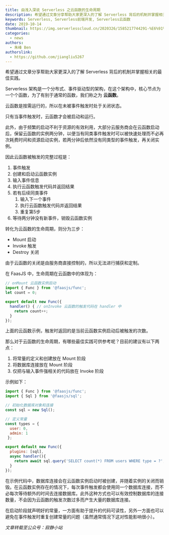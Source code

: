 ```yaml
---
title: 由浅入深说 Serverless 之云函数的生命周期
description: 希望通过文章分享帮助大家更深入的了解 Serverless 背后的机制并掌握相关的最佳实践。
keywords: Serverless, Serverless前端开发, Serverless云函数
date: 2019-10-14
thumbnail: https://img.serverlesscloud.cn/2020326/1585217744291-%E6%91%84%E5%9B%BE%E7%BD%91_400730082_wx.jpg
categories: 
  - news
authors: 
  - 朱峰 Ben
authorslink: 
  - https://github.com/jiangliu5267
---
```


希望通过文章分享帮助大家更深入的了解 Serverless 背后的机制并掌握相关的最佳实践。

Serverless 架构是一个分布式、事件驱动型的架构，在这个架构中，核心节点为一个个函数，为了有别于通常的函数，我们称之为 **云函数**。

云函数是按需运行的，所以在未被事件触发时处于关闭状态。

只有当事件触发时，云函数才会被启动和运行。

此外，由于频繁的启动不利于资源的有效利用，大部分云服务商会在云函数启动后，保留云函数的实例两分钟，以便当有同类事件触发时可以被快速处理而不必再次耗费时间和资源启动实例，若两分钟后依然没有同类型的事件触发，再关闭实例。

因此云函数被触发的完整过程是：

1. 事件触发
2. 创建和启动云函数实例
3. 输入事件信息
4. 执行云函数触发代码并返回结果
5. 若有后续同类事件
    1. 输入下一个事件
    2. 执行云函数触发代码并返回结果
    3. 重复第5步
6. 等待两分钟没有新事件，销毁云函数实例

转化为云函数的生命周期，则分为三步：

- Mount 启动
- Invoke 触发
- Destroy 关闭

由于云函数的关闭是由服务商直接控制的，所以无法进行捕获和定制。

在 FaasJS 中，生命周期在云函数中的体现为：

```javascript
// onMount 云函数实例启动
import { Func } from '@faasjs/func';
let count = 0;

export default new Func({
  handler() { // onInvoke 云函数的触发代码在 handler 中
    return count++;
  }
});
```

上面的云函数示例，触发时返回的是当前云函数实例启动后被触发的次数。

那么对于云函数的生命周期，有哪些最佳实践可供参考呢？目前的建议有以下两点：

1. 将常量的定义和创建放在 Mount 阶段
2. 将数据库连接放在 Mount 阶段
3. 仅把与输入事件强相关的代码放在 Invoke 阶段

示例如下：

```javascript
import { Func } from '@faasjs/func';
import { Sql } from '@faasjs/sql';

// 初始化数据库对象和连接
const sql = new Sql();

// 定义常量
const types = {
  user: 0,
  admin: 1
 };

export default new Func({
  plugins: [sql],
  async handler(){
    return await sql.query('SELECT count(*) FROM users WHERE type = ?', [types.user]);
  }
});
```

在示例代码中，数据库连接会在云函数实例启动时被创建，并随着实例的关闭而销毁。在云函数实例存在的情况下，每次事件触发都会使用同一个数据库连接，而不必每次等待额外的时间去连接数据库。此外这种方式也可以有效控制数据库的连接数量，不会因为云函数的触发次数过多而产生大量的数据库连接。

在启动阶段就声明好的常量，一方面有助于提升的代码可读性，另外一方面也可以避免在事件触发时重复创建常量的问题（虽然通常情况下这对性能影响很小）。

_文章转载至公众号：寂静小站_